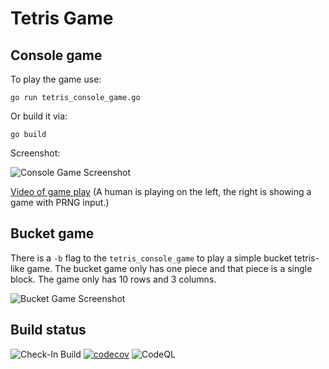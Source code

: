 Tetris Game
================

Console game
----------------
To play the game use:

```go run tetris_console_game.go```

Or build it via:

```go build```

Screenshot:

![Console Game Screenshot](https://raw.githubusercontent.com/superfrink/tetris/master/doc/tetris-screenshot.png)

[Video of game play](https://youtu.be/E1sI_jp-vLU "Video of game play") (A human is playing on the left, the right is showing a game with PRNG input.)

Bucket game
----------------

There is a ```-b``` flag to the ```tetris_console_game``` to play a simple bucket tetris-like game.  The bucket game only has one piece and that piece is a single block.  The game only has 10 rows and 3 columns.

![Bucket Game Screenshot](https://raw.githubusercontent.com/superfrink/tetris/master/doc/bucket-game-screenshot.png)

Build status
----------------

![Check-In Build](https://github.com/superfrink/tetris/actions/workflows/push-check.yml/badge.svg)
[![codecov](https://codecov.io/gh/superfrink/tetris/graph/badge.svg?token=OWQRHVV6LG)](https://codecov.io/gh/superfrink/tetris)
![CodeQL](https://github.com/superfrink/tetris/workflows/CodeQL/badge.svg)
